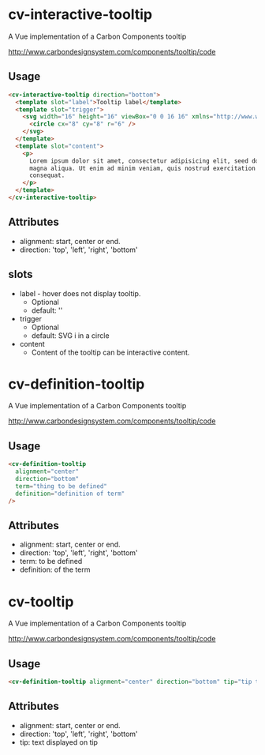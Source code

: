 # cv-interactive-tooltip

A Vue implementation of a Carbon Components tooltip

http://www.carbondesignsystem.com/components/tooltip/code

## Usage

```html
<cv-interactive-tooltip direction="bottom">
  <template slot="label">Tooltip label</template>
  <template slot="trigger">
    <svg width="16" height="16" viewBox="0 0 16 16" xmlns="http://www.w3.org/2000/svg">
      <circle cx="8" cy="8" r="6" />
    </svg>
  </template>
  <template slot="content">
    <p>
      Lorem ipsum dolor sit amet, consectetur adipisicing elit, seed do eiusmod tempor incididunt ut labore et dolore
      magna aliqua. Ut enim ad minim veniam, quis nostrud exercitation ullamco laboris nisi ut aliquip ex ea commodo
      consequat.
    </p>
  </template>
</cv-interactive-tooltip>
```

## Attributes

- alignment: start, center or end.
- direction: 'top', 'left', 'right', 'bottom'

## slots

- label - hover does not display tooltip.
  - Optional
  - default: ''
- trigger
  - Optional
  - default: SVG i in a circle
- content
  - Content of the tooltip can be interactive content.

# cv-definition-tooltip

A Vue implementation of a Carbon Components tooltip

http://www.carbondesignsystem.com/components/tooltip/code

## Usage

```html
<cv-definition-tooltip
  alignment="center"
  direction="bottom"
  term="thing to be defined"
  definition="definition of term"
/>
```

## Attributes

- alignment: start, center or end.
- direction: 'top', 'left', 'right', 'bottom'
- term: to be defined
- definition: of the term

# cv-tooltip

A Vue implementation of a Carbon Components tooltip

http://www.carbondesignsystem.com/components/tooltip/code

## Usage

```html
<cv-definition-tooltip alignment="center" direction="bottom" tip="tip text" />
```

## Attributes

- alignment: start, center or end.
- direction: 'top', 'left', 'right', 'bottom'
- tip: text displayed on tip
